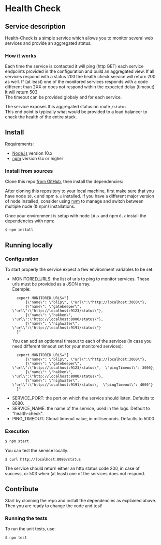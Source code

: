 # Health Check
## Service description
Health-Check is a simple service which allows you to monitor several web services and provide an aggregated status.  

### How it works
Each time the service is contacted it will ping (http GET) each service endpoints provided in the configuration and build an aggregated view. 
If all services respond with a status 200 the health check service will return 200 as well. 
If (at least) one of the monitored services responds with a code different than 2XX or does not respond within the expected delay (timeout) it will return 503.   
The timeout can be provided globaly and for each service.  

The service exposes this aggregated status on route `/status`  
This end point is typically what would be provided to a load balancer to check the health of the entire stack.


## Install
Requirements:

- [Node.js](http://nodejs.org/ 'Node.js') version 10.x
- [npm](https://www.npmjs.com/ 'npm') version 6.x or higher

### Install from sources
Clone this repo [from GitHub](https://github.com/mdblp/health-check 'GitHub: health-check'), then install the dependencies:

After cloning this repository to your local machine, first make sure that you have node `10.x` and npm `6.x` installed. If you have a different major version of node installed, consider using [nvm](https://github.com/creationix/nvm 'GitHub: Node Version Manager') to manage and switch between multiple node (& npm) installations. 

Once your environment is setup with node `10.x` and npm `6.x` install the dependencies with npm:

```bash
$ npm install
```

## Running locally
### Configuration
To start properly the service expect a few environment variables to be set:
* MONITORED_URLS: the list of urls to ping to monitor services. These urls must be provided as a JSON array.  
  Exemple: 
  ```
    export MONITORED_URLS="[
        {\"name\": \"blip\", \"url\":\"http://localhost:3000\"},
        {\"name\": \"gatekeeper\", \"url\":\"http://localhost:9123/status\"},
        {\"name\": \"hakken\", \"url\":\"http://localhost:8000/status\"},
        {\"name\": \"highwater\", \"url\":\"http://localhost:9191/status\"}
    ]"
  ```
  You can add an optionnal timeout to each of the services (in case you need different timeout set for your monitored services):  
  ```
    export MONITORED_URLS="[
        {\"name\": \"blip\", \"url\":\"http://localhost:3000\"},
        {\"name\": \"gatekeeper\", \"url\":\"http://localhost:9123/status\",  \"pingTimeout\": 3000},
        {\"name\": \"hakken\", \"url\":\"http://localhost:8000/status\"},
        {\"name\": \"highwater\", \"url\":\"http://localhost:9191/status\,  \"pingTimeout\": 4000"}
    ]"
  ```
* SERVICE_PORT: the port on which the service should listen. Defaults to 8080.
* SERVICE_NAME: the name of the service, used in the logs. Default to "health-check".  
* PING_TIMEOUT: Global timeout value, in milliseconds. Defaults to 5000.

### Execution
```bash
$ npm start
```

You can test the service locally: 
```
$ curl http://localhost:8080/status
```
The service should return either an http status code 200, in case of success, or 503 when (at least) one of the services does not respond.  

## Contribute
Start by clonning the repo and install the dependencies as explained above. Then you are ready to change the code and test!  

### Running the tests
To run the unit tests, use:

```bash
$ npm test
```

